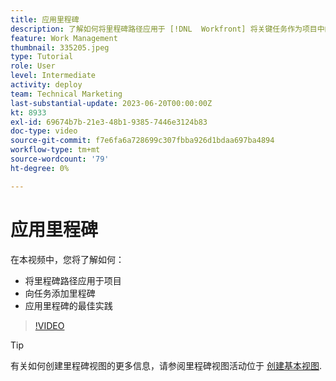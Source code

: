 ```yaml
---
title: 应用里程碑
description: 了解如何将里程碑路径应用于 [!DNL  Workfront] 将关键任务作为项目中的里程碑步骤来进行项目和关联。
feature: Work Management
thumbnail: 335205.jpeg
type: Tutorial
role: User
level: Intermediate
activity: deploy
team: Technical Marketing
last-substantial-update: 2023-06-20T00:00:00Z
kt: 8933
exl-id: 69674b7b-21e3-48b1-9385-7446e3124b83
doc-type: video
source-git-commit: f7e6fa6a728699c307fbba926d1bdaa697ba4894
workflow-type: tm+mt
source-wordcount: '79'
ht-degree: 0%

---
```


# 应用里程碑

在本视频中，您将了解如何：

* 将里程碑路径应用于项目
* 向任务添加里程碑
* 应用里程碑的最佳实践

>[!VIDEO](https://video.tv.adobe.com/v/335205/?quality=12&learn=on)

>[!TIP]
>
>有关如何创建里程碑视图的更多信息，请参阅里程碑视图活动位于 [创建基本视图](https://experienceleague.adobe.com/docs/workfront-learn/tutorials-workfront/reporting/basic-reporting/create-a-basic-view.html?lang=en).

